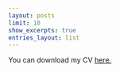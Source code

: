 ```yaml
---
layout: posts
limit: 10
show_excerpts: true
entries_layout: list
---
```



You can download my CV [here.](/documents/So_Young_Lee_cv.pdf)
